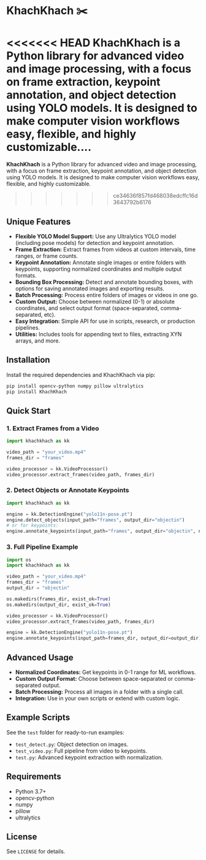 # KhachKhach ✂️

<<<<<<< HEAD
**KhachKhach** is a Python library for advanced video and image processing, with a focus on frame extraction, keypoint annotation, and object detection using YOLO models. It is designed to make computer vision workflows easy, flexible, and highly customizable....
=======
**KhachKhach** is a Python library for advanced video and image processing, with a focus on frame extraction, keypoint annotation, and object detection using YOLO models. It is designed to make computer vision workflows easy, flexible, and highly customizable.
>>>>>>> ce34636f857fd468038edcffc16d3643792b6176

## Unique Features

- **Flexible YOLO Model Support:** Use any Ultralytics YOLO model (including pose models) for detection and keypoint annotation.
- **Frame Extraction:** Extract frames from videos at custom intervals, time ranges, or frame counts.
- **Keypoint Annotation:** Annotate single images or entire folders with keypoints, supporting normalized coordinates and multiple output formats.
- **Bounding Box Processing:** Detect and annotate bounding boxes, with options for saving annotated images and exporting results.
- **Batch Processing:** Process entire folders of images or videos in one go.
- **Custom Output:** Choose between normalized (0-1) or absolute coordinates, and select output format (space-separated, comma-separated, etc).
- **Easy Integration:** Simple API for use in scripts, research, or production pipelines.
- **Utilities:** Includes tools for appending text to files, extracting XYN arrays, and more.

## Installation

Install the required dependencies and KhachKhach via pip:

```bash
pip install opencv-python numpy pillow ultralytics
pip install KhachKhach
```

## Quick Start

### 1. Extract Frames from a Video

```python
import khachkhach as kk

video_path = "your_video.mp4"
frames_dir = "frames"

video_processor = kk.VideoProcessor()
video_processor.extract_frames(video_path, frames_dir)
```

### 2. Detect Objects or Annotate Keypoints

```python
import khachkhach as kk

engine = kk.DetectionEngine("yolo11n-pose.pt")
engine.detect_objects(input_path="frames", output_dir="objectin")
# or for keypoints:
engine.annotate_keypoints(input_path="frames", output_dir="objectin", normalize_coords=True)
```

### 3. Full Pipeline Example

```python
import os
import khachkhach as kk

video_path = "your_video.mp4"
frames_dir = "frames"
output_dir = "objectin"

os.makedirs(frames_dir, exist_ok=True)
os.makedirs(output_dir, exist_ok=True)

video_processor = kk.VideoProcessor()
video_processor.extract_frames(video_path, frames_dir)

engine = kk.DetectionEngine("yolo11n-pose.pt")
engine.annotate_keypoints(input_path=frames_dir, output_dir=output_dir)
```

## Advanced Usage

- **Normalized Coordinates:** Get keypoints in 0-1 range for ML workflows.
- **Custom Output Format:** Choose between space-separated or comma-separated output.
- **Batch Processing:** Process all images in a folder with a single call.
- **Integration:** Use in your own scripts or extend with custom logic.

## Example Scripts

See the `test` folder for ready-to-run examples:
- `test_detect.py`: Object detection on images.
- `test_video.py`: Full pipeline from video to keypoints.
- `test.py`: Advanced keypoint extraction with normalization.

## Requirements

- Python 3.7+
- opencv-python
- numpy
- pillow
- ultralytics

## License

See `LICENSE` for details.


